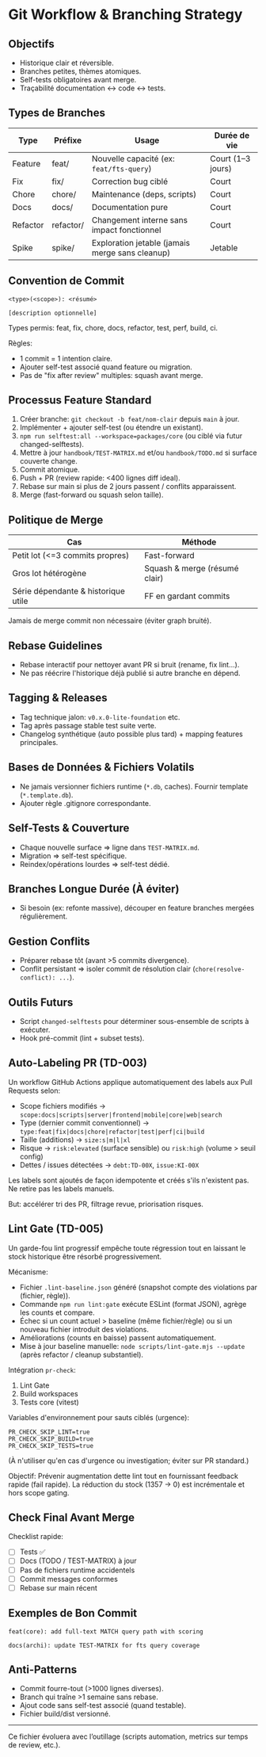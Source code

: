 # Git Workflow & Branching Strategy

## Objectifs
- Historique clair et réversible.
- Branches petites, thèmes atomiques.
- Self-tests obligatoires avant merge.
- Traçabilité documentation ↔ code ↔ tests.

## Types de Branches
| Type | Préfixe | Usage | Durée de vie |
|------|---------|-------|--------------|
| Feature | feat/ | Nouvelle capacité (ex: `feat/fts-query`) | Court (1–3 jours) |
| Fix | fix/ | Correction bug ciblé | Court |
| Chore | chore/ | Maintenance (deps, scripts) | Court |
| Docs | docs/ | Documentation pure | Court |
| Refactor | refactor/ | Changement interne sans impact fonctionnel | Court |
| Spike | spike/ | Exploration jetable (jamais merge sans cleanup) | Jetable |

## Convention de Commit
```
<type>(<scope>): <résumé>

[description optionnelle]
```
Types permis: feat, fix, chore, docs, refactor, test, perf, build, ci.

Règles:
- 1 commit = 1 intention claire.
- Ajouter self-test associé quand feature ou migration.
- Pas de "fix after review" multiples: squash avant merge.

## Processus Feature Standard
1. Créer branche: `git checkout -b feat/nom-clair` depuis `main` à jour.
2. Implémenter + ajouter self-test (ou étendre un existant).
3. `npm run selftest:all --workspace=packages/core` (ou ciblé via futur changed-selftests).
4. Mettre à jour `handbook/TEST-MATRIX.md` et/ou `handbook/TODO.md` si surface couverte change.
5. Commit atomique.
6. Push + PR (review rapide: <400 lignes diff ideal).
7. Rebase sur main si plus de 2 jours passent / conflits apparaissent.
8. Merge (fast-forward ou squash selon taille).

## Politique de Merge
| Cas | Méthode |
|-----|---------|
| Petit lot (<=3 commits propres) | Fast-forward |
| Gros lot hétérogène | Squash & merge (résumé clair) |
| Série dépendante & historique utile | FF en gardant commits |

Jamais de merge commit non nécessaire (éviter graph bruité).

## Rebase Guidelines
- Rebase interactif pour nettoyer avant PR si bruit (rename, fix lint...).
- Ne pas réécrire l'historique déjà publié si autre branche en dépend.

## Tagging & Releases
- Tag technique jalon: `v0.x.0-lite-foundation` etc.
- Tag après passage stable test suite verte.
- Changelog synthétique (auto possible plus tard) + mapping features principales.

## Bases de Données & Fichiers Volatils
- Ne jamais versionner fichiers runtime (`*.db`, caches). Fournir template (`*.template.db`).
- Ajouter règle .gitignore correspondante.

## Self-Tests & Couverture
- Chaque nouvelle surface => ligne dans `TEST-MATRIX.md`.
- Migration => self-test spécifique.
- Reindex/opérations lourdes => self-test dédié.

## Branches Longue Durée (À éviter)
- Si besoin (ex: refonte massive), découper en feature branches mergées régulièrement.

## Gestion Conflits
- Préparer rebase tôt (avant >5 commits divergence).
- Conflit persistant => isoler commit de résolution clair (`chore(resolve-conflict): ...`).

## Outils Futurs
- Script `changed-selftests` pour déterminer sous-ensemble de scripts à exécuter.
- Hook pré-commit (lint + subset tests).

## Auto-Labeling PR (TD-003)
Un workflow GitHub Actions applique automatiquement des labels aux Pull Requests selon:
- Scope fichiers modifiés → `scope:docs|scripts|server|frontend|mobile|core|web|search`
- Type (dernier commit conventionnel) → `type:feat|fix|docs|chore|refactor|test|perf|ci|build`
- Taille (additions) → `size:s|m|l|xl`
- Risque → `risk:elevated` (surface sensible) ou `risk:high` (volume > seuil config)
- Dettes / issues détectées → `debt:TD-00X`, `issue:KI-00X`

Les labels sont ajoutés de façon idempotente et créés s'ils n'existent pas. Ne retire pas les labels manuels.

But: accélérer tri des PR, filtrage revue, priorisation risques.

## Lint Gate (TD-005)
Un garde-fou lint progressif empêche toute régression tout en laissant le stock historique être résorbé progressivement.

Mécanisme:
- Fichier `.lint-baseline.json` généré (snapshot compte des violations par (fichier, règle)).
- Commande `npm run lint:gate` exécute ESLint (format JSON), agrège les counts et compare.
- Échec si un count actuel > baseline (même fichier/règle) ou si un nouveau fichier introduit des violations.
- Améliorations (counts en baisse) passent automatiquement.
- Mise à jour baseline manuelle: `node scripts/lint-gate.mjs --update` (après refactor / cleanup substantiel).

Intégration `pr-check`:
1. Lint Gate
2. Build workspaces
3. Tests core (vitest)

Variables d'environnement pour sauts ciblés (urgence):
```
PR_CHECK_SKIP_LINT=true
PR_CHECK_SKIP_BUILD=true
PR_CHECK_SKIP_TESTS=true
```
(À n'utiliser qu'en cas d'urgence ou investigation; éviter sur PR standard.)

Objectif: Prévenir augmentation dette lint tout en fournissant feedback rapide (fail rapide). La réduction du stock (1357 → 0) est incrémentale et hors scope gating.


## Check Final Avant Merge
Checklist rapide:
- [ ] Tests ✅
- [ ] Docs (TODO / TEST-MATRIX) à jour
- [ ] Pas de fichiers runtime accidentels
- [ ] Commit messages conformes
- [ ] Rebase sur main récent

## Exemples de Bon Commit
```
feat(core): add full-text MATCH query path with scoring

docs(archi): update TEST-MATRIX for fts query coverage
```

## Anti-Patterns
- Commit fourre-tout (>1000 lignes diverses).
- Branch qui traîne >1 semaine sans rebase.
- Ajout code sans self-test associé (quand testable).
- Fichier build/dist versionné.

---
Ce fichier évoluera avec l’outillage (scripts automation, metrics sur temps de review, etc.).
